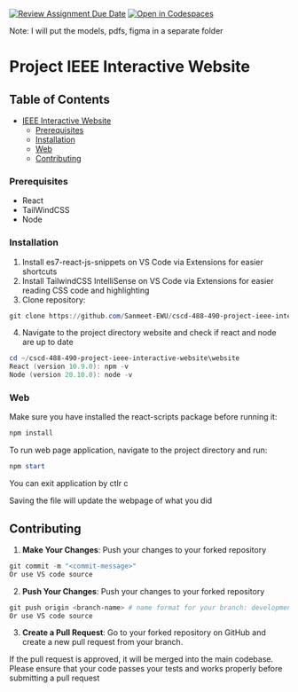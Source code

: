 [![Review Assignment Due Date](https://classroom.github.com/assets/deadline-readme-button-22041afd0340ce965d47ae6ef1cefeee28c7c493a6346c4f15d667ab976d596c.svg)](https://classroom.github.com/a/ixLrLXsm)
[![Open in Codespaces](https://classroom.github.com/assets/launch-codespace-2972f46106e565e64193e422d61a12cf1da4916b45550586e14ef0a7c637dd04.svg)](https://classroom.github.com/open-in-codespaces?assignment_repo_id=16360174)

Note: I will put the models, pdfs, figma in a separate folder

# Project IEEE Interactive Website

## Table of Contents
- [IEEE Interactive Website](#project)
  - [Prerequisites](#prerequisites)
  - [Installation](#installation)
  - [Web](#web)
  - [Contributing](#contributing)


### Prerequisites
- React
- TailWindCSS
- Node

### Installation

1. Install es7-react-js-snippets on VS Code via Extensions for easier shortcuts
2. Install TailwindCSS IntelliSense on VS Code via Extensions for easier reading CSS code and highlighting
3. Clone repository:

```powershell
git clone https://github.com/Sanmeet-EWU/cscd-488-490-project-ieee-interactive-website.git
```

4. Navigate to the project directory website and check if react and node are up to date
```powershell
cd ~/cscd-488-490-project-ieee-interactive-website\website
React (version 10.9.0): npm -v
Node (version 20.10.0): node -v
```

### Web
Make sure you have installed the react-scripts package before running it:
```powershell
npm install
```

To run web page application, navigate to the project directory and run:

```powershell
npm start
```

You can exit application by ctlr c

Saving the file will update the webpage of what you did

## Contributing
1. **Make Your Changes**: Push your changes to your forked repository
```powershell
git commit -m "<commit-message>"
Or use VS code source
```

2. **Push Your Changes**: Push your changes to your forked repository
```powershell
git push origin <branch-name> # name format for your branch: development_firstName_lastName
Or use VS code source
```

3. **Create a Pull Request**: Go to your forked repository on GitHub and create a new pull request from your branch.

If the pull request is approved, it will be merged into the main codebase. Please ensure that your code passes your tests and works properly before submitting a pull request
